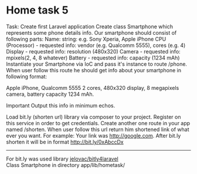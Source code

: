 # Home task 5

Task:
Create first Laravel application
Create class Smartphone which represents some phone details info. Our smartphone should consist of following parts: Name: string: e.g. Sony Xperia, Apple iPhone CPU (Processor) - requested info: vendor (e.g. Qualcomm 5555), cores (e.g. 4) Display - requested info: resolution (480x320) Camera - requested info: mpixels(2, 4, 8 whatever) Battery - requested info: capacity (1234 mAh)
Instantiate your Smartphone via IoC and pass it's instance to route /phone. When user follow this route he should get info about your smartphone in following format:

Apple iPhone, Qualcomm 5555 2 cores, 480x320 display, 8 megapixels camera, battery capacity 1234 mAh.

Important Output this info in minimum echos.

Load bit.ly (shorten url) library via composer to your project. Register on this service in order to get credentials. Create another one route in your app named /shorten. When user follow this url return him shortened link of what ever you want. For example: Your link was http://google.com. After bit.ly shorten it will be in format http://bit.ly/0xAbccDx
<hr />
For bit.ly was used library <a href="https://packagist.org/packages/jelovac/bitly4laravel">jelovac/bitly4laravel</a><br />
Class Smartphone in directory app/lib/hometask/
